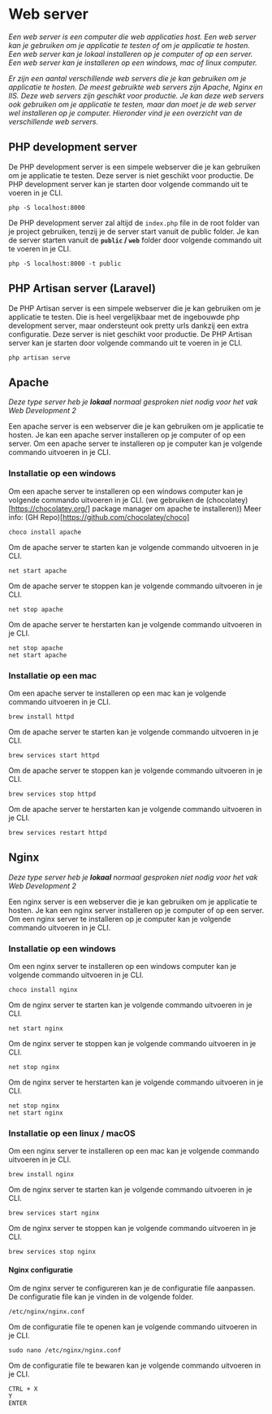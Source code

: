 # Web server

*Een web server is een computer die web applicaties host. Een web server kan je gebruiken om je applicatie te testen of om je applicatie te hosten. Een web server kan je lokaal installeren op je computer of op een server. Een web server kan je installeren op een windows, mac of linux computer.*

*Er zijn een aantal verschillende web servers die je kan gebruiken om je applicatie te hosten. De meest gebruikte web servers zijn Apache, Nginx en IIS. Deze web servers zijn geschikt voor productie. Je kan deze web servers ook gebruiken om je applicatie te testen, maar dan moet je de web server wel installeren op je computer. Hieronder vind je een overzicht van de verschillende web servers.*

## PHP development server

De PHP development server is een simpele webserver die je kan gebruiken om je applicatie te testen. Deze server is niet geschikt voor productie. De PHP development server kan je starten door volgende commando uit te voeren in je CLI.

``` shell
php -S localhost:8000
```

De PHP development server zal altijd de `index.php` file in de root folder van je project gebruiken, tenzij je de server start vanuit de public folder. Je kan de server starten vanuit de **`public` / `web`** folder door volgende commando uit te voeren in je CLI.

``` shell
php -S localhost:8000 -t public
```

## PHP Artisan server (Laravel)

De PHP Artisan server is een simpele webserver die je kan gebruiken om je applicatie te testen. Die is heel vergelijkbaar met de ingebouwde php development server, maar ondersteunt ook pretty urls dankzij een extra configuratie. Deze server is niet geschikt voor productie. De PHP Artisan server kan je starten door volgende commando uit te voeren in je CLI.

``` shell
php artisan serve
```


## Apache

*Deze type server heb je **lokaal** normaal gesproken niet nodig voor het vak Web Development 2*

Een apache server is een webserver die je kan gebruiken om je applicatie te hosten. Je kan een apache server installeren op je computer of op een server. Om een apache server te installeren op je computer kan je volgende commando uitvoeren in je CLI.

### Installatie op een windows

Om een apache server te installeren op een windows computer kan je volgende commando uitvoeren in je CLI.
(we gebruiken de (chocolatey)[https://chocolatey.org/] package manager om apache te installeren))
Meer info: (GH Repo)[https://github.com/chocolatey/choco]


``` shell
choco install apache
```

Om de apache server te starten kan je volgende commando uitvoeren in je CLI.

``` shell
net start apache
```

Om de apache server te stoppen kan je volgende commando uitvoeren in je CLI.

``` shell
net stop apache
```

Om de apache server te herstarten kan je volgende commando uitvoeren in je CLI.

``` shell
net stop apache
net start apache
```

### Installatie op een mac

Om een apache server te installeren op een mac kan je volgende commando uitvoeren in je CLI.

``` shell
brew install httpd
```

Om de apache server te starten kan je volgende commando uitvoeren in je CLI.

``` shell
brew services start httpd
```

Om de apache server te stoppen kan je volgende commando uitvoeren in je CLI.

``` shell
brew services stop httpd
```

Om de apache server te herstarten kan je volgende commando uitvoeren in je CLI.
``` shell
brew services restart httpd
```

## Nginx

*Deze type server heb je **lokaal** normaal gesproken niet nodig voor het vak Web Development 2*

Een nginx server is een webserver die je kan gebruiken om je applicatie te hosten. Je kan een nginx server installeren op je computer of op een server. Om een nginx server te installeren op je computer kan je volgende commando uitvoeren in je CLI.

### Installatie op een windows

Om een nginx server te installeren op een windows computer kan je volgende commando uitvoeren in je CLI.

``` shell
choco install nginx
```

Om de nginx server te starten kan je volgende commando uitvoeren in je CLI.

``` shell
net start nginx
```

Om de nginx server te stoppen kan je volgende commando uitvoeren in je CLI.

``` shell
net stop nginx
```

Om de nginx server te herstarten kan je volgende commando uitvoeren in je CLI.

``` shell
net stop nginx
net start nginx
```

### Installatie op een linux / macOS

Om een nginx server te installeren op een mac kan je volgende commando uitvoeren in je CLI.

``` shell
brew install nginx
```

Om de nginx server te starten kan je volgende commando uitvoeren in je CLI.

``` shell
brew services start nginx
```

Om de nginx server te stoppen kan je volgende commando uitvoeren in je CLI.

``` shell
brew services stop nginx
```

#### Nginx configuratie

Om de nginx server te configureren kan je de configuratie file aanpassen. De configuratie file kan je vinden in de volgende folder.

``` shell
/etc/nginx/nginx.conf
```

Om de configuratie file te openen kan je volgende commando uitvoeren in je CLI.

``` shell
sudo nano /etc/nginx/nginx.conf
```

Om de configuratie file te bewaren kan je volgende commando uitvoeren in je CLI.

``` shell
CTRL + X
Y
ENTER
```


